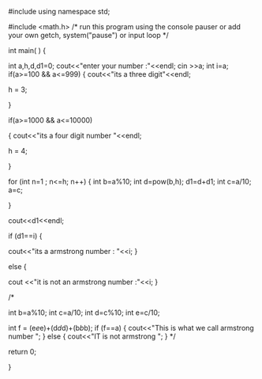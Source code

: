 #include using namespace std;

#include <math.h> /* run this program using the console pauser or add your own getch, system("pause") or input loop */

int main( ) {

int a,h,d,d1=0;
cout<<"enter your number :"<<endl;
cin >>a;
int i=a;
if(a>=100 && a<=999) 
{
cout<<"its a three digit"<<endl;

h = 3; 

}

if(a>=1000 && a<=10000) 

{ cout<<"its a four digit number "<<endl;

h = 4;

}

for (int n=1 ; n<=h; n++) 
{ int b=a%10;
int d=pow(b,h);
d1=d+d1; 
int c=a/10;
a=c;

}

cout<<d1<<endl;

if (d1==i) {

cout<<"its a armstrong number : "<<i;
}

else {

cout <<"it is not an armstrong number :"<<i;
}

/* 

int b=a%10;
int c=a/10; 
int d=c%10;
int e=c/10;

int f = (e*e*e)+(d*d*d)+(b*b*b);
if (f==a)
{
cout<<"This is what we call armstrong number  ";
}
else 
{
cout<<"IT  is not armstrong ";
}
*/ 

return 0; 

}
